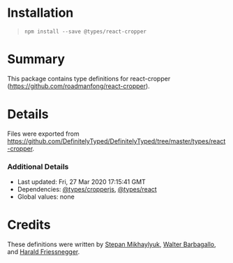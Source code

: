 # Installation
> `npm install --save @types/react-cropper`

# Summary
This package contains type definitions for react-cropper (https://github.com/roadmanfong/react-cropper).

# Details
Files were exported from https://github.com/DefinitelyTyped/DefinitelyTyped/tree/master/types/react-cropper.

### Additional Details
 * Last updated: Fri, 27 Mar 2020 17:15:41 GMT
 * Dependencies: [@types/cropperjs](https://npmjs.com/package/@types/cropperjs), [@types/react](https://npmjs.com/package/@types/react)
 * Global values: none

# Credits
These definitions were written by [Stepan Mikhaylyuk](https://github.com/stepancar), [Walter Barbagallo](https://github.com/bwlt), and [Harald Friessnegger](https://github.com/frisi).
